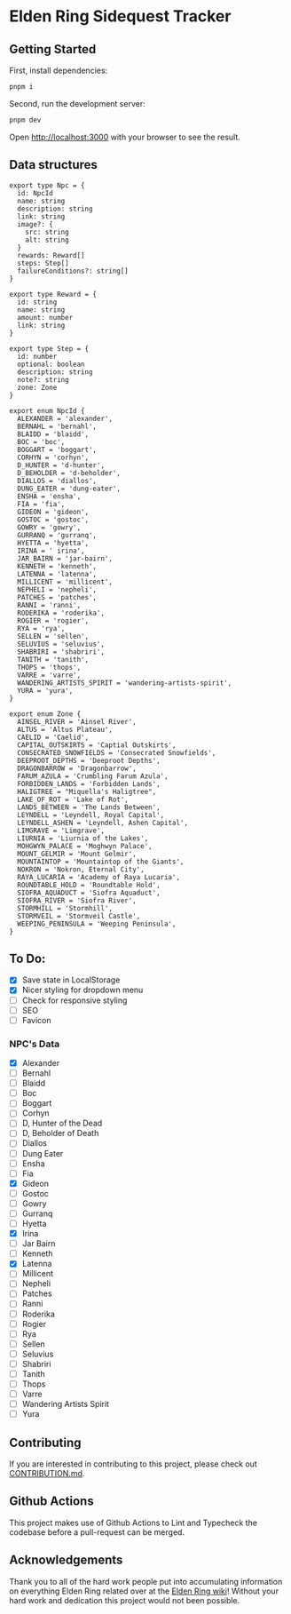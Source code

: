 # Elden Ring Sidequest Tracker

## Getting Started

First, install dependencies:

```bash
pnpm i
```

Second, run the development server:

```bash
pnpm dev
```

Open [http://localhost:3000](http://localhost:3000) with your browser to see the result.

## Data structures

```tsx
export type Npc = {
  id: NpcId
  name: string
  description: string
  link: string
  image?: {
    src: string
    alt: string
  }
  rewards: Reward[]
  steps: Step[]
  failureConditions?: string[]
}

export type Reward = {
  id: string
  name: string
  amount: number
  link: string
}

export type Step = {
  id: number
  optional: boolean
  description: string
  note?: string
  zone: Zone
}

export enum NpcId {
  ALEXANDER = 'alexander',
  BERNAHL = 'bernahl',
  BLAIDD = 'blaidd',
  BOC = 'boc',
  BOGGART = 'boggart',
  CORHYN = 'corhyn',
  D_HUNTER = 'd-hunter',
  D_BEHOLDER = 'd-beholder',
  DIALLOS = 'diallos',
  DUNG_EATER = 'dung-eater',
  ENSHA = 'ensha',
  FIA = 'fia',
  GIDEON = 'gideon',
  GOSTOC = 'gostoc',
  GOWRY = 'gowry',
  GURRANQ = 'gurranq',
  HYETTA = 'hyetta',
  IRINA = ' irina',
  JAR_BAIRN = 'jar-bairn',
  KENNETH = 'kenneth',
  LATENNA = 'latenna',
  MILLICENT = 'millicent',
  NEPHELI = 'nepheli',
  PATCHES = 'patches',
  RANNI = 'ranni',
  RODERIKA = 'roderika',
  ROGIER = 'rogier',
  RYA = 'rya',
  SELLEN = 'sellen',
  SELUVIUS = 'seluvius',
  SHABRIRI = 'shabriri',
  TANITH = 'tanith',
  THOPS = 'thops',
  VARRE = 'varre',
  WANDERING_ARTISTS_SPIRIT = 'wandering-artists-spirit',
  YURA = 'yura',
}

export enum Zone {
  AINSEL_RIVER = 'Ainsel River',
  ALTUS = 'Altus Plateau',
  CAELID = 'Caelid',
  CAPITAL_OUTSKIRTS = 'Captial Outskirts',
  CONSECRATED_SNOWFIELDS = 'Consecrated Snowfields',
  DEEPROOT_DEPTHS = 'Deeproot Depths',
  DRAGONBARROW = 'Dragonbarrow',
  FARUM_AZULA = 'Crumbling Farum Azula',
  FORBIDDEN_LANDS = 'Forbidden Lands',
  HALIGTREE = "Miquella's Haligtree",
  LAKE_OF_ROT = 'Lake of Rot',
  LANDS_BETWEEN = 'The Lands Between',
  LEYNDELL = 'Leyndell, Royal Capital',
  LEYNDELL_ASHEN = 'Leyndell, Ashen Capital',
  LIMGRAVE = 'Limgrave',
  LIURNIA = 'Liurnia of the Lakes',
  MOHGWYN_PALACE = 'Moghwyn Palace',
  MOUNT_GELMIR = 'Mount Gelmir',
  MOUNTAINTOP = 'Mountaintop of the Giants',
  NOKRON = 'Nokron, Eternal City',
  RAYA_LUCARIA = 'Academy of Raya Lucaria',
  ROUNDTABLE_HOLD = 'Roundtable Hold',
  SIOFRA_AQUADUCT = 'Siofra Aquaduct',
  SIOFRA_RIVER = 'Siofra River',
  STORMHILL = 'Stormhill',
  STORMVEIL = 'Stormveil Castle',
  WEEPING_PENINSULA = 'Weeping Peninsula',
}
```

## To Do:

- [x] Save state in LocalStorage
- [x] Nicer styling for dropdown menu
- [ ] Check for responsive styling
- [ ] SEO
- [ ] Favicon

### NPC's Data

- [x] Alexander
- [ ] Bernahl
- [ ] Blaidd
- [ ] Boc
- [ ] Boggart
- [ ] Corhyn
- [ ] D, Hunter of the Dead
- [ ] D, Beholder of Death
- [ ] Diallos
- [ ] Dung Eater
- [ ] Ensha
- [ ] Fia
- [x] Gideon
- [ ] Gostoc
- [ ] Gowry
- [ ] Gurranq
- [ ] Hyetta
- [x] Irina
- [ ] Jar Bairn
- [ ] Kenneth
- [x] Latenna
- [ ] Millicent
- [ ] Nepheli
- [ ] Patches
- [ ] Ranni
- [ ] Roderika
- [ ] Rogier
- [ ] Rya
- [ ] Sellen
- [ ] Seluvius
- [ ] Shabriri
- [ ] Tanith
- [ ] Thops
- [ ] Varre
- [ ] Wandering Artists Spirit
- [ ] Yura

## Contributing

If you are interested in contributing to this project, please check out [CONTRIBUTION.md](https://github.com/mhogeveen/er-quest-tracker/blob/main/CONTRIBUTING.md).

## Github Actions

This project makes use of Github Actions to Lint and Typecheck the codebase before a pull-request can be merged.

## Acknowledgements

Thank you to all of the hard work people put into accumulating information on everything Elden Ring related over at the [Elden Ring wiki](https://eldenring.wiki.fextralife.com/Elden+Ring+Wiki)!
Without your hard work and dedication this project would not been possible.

